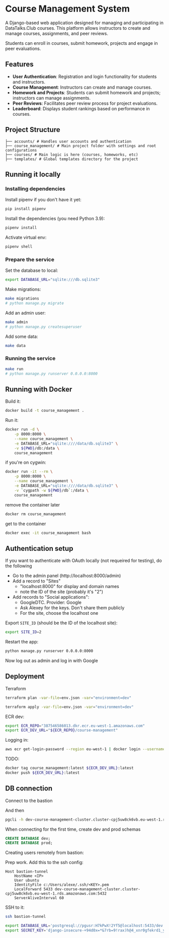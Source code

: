 # Course Management System

A Django-based web application designed for managing and
participating in DataTalks.Club courses. This platform allows
instructors to create and manage courses, assignments, and
peer reviews.

Students can enroll in courses, submit homework, projects
and engage in peer evaluations.


## Features

- **User Authentication**: Registration and login functionality for students and instructors.
- **Course Management**: Instructors can create and manage courses.
- **Homework and Projects**: Students can submit homework and projects; instructors can manage assignments.
- **Peer Reviews**: Facilitates peer review process for project evaluations.
- **Leaderboard**: Displays student rankings based on performance in courses.


## Project Structure

```
├── accounts/ # Handles user accounts and authentication
├── course_management/ # Main project folder with settings and root configurations
├── courses/ # Main logic is here (courses, homeworks, etc)
├── templates/ # Global templates directory for the project
```

## Running it locally

### Installing dependencies

Install pipenv if you don't have it yet:

```bash
pip install pipenv
```

Install the dependencies (you need Python 3.9):

```bash
pipenv install
```

Activate virtual env:

```bash
pipenv shell
```

### Prepare the service

Set the database to local:

```bash
export DATABASE_URL="sqlite:///db.sqlite3"
```

Make migrations:

```bash
make migrations
# python manage.py migrate
```

Add an admin user:

```bash
make admin
# python manage.py createsuperuser
```

Add some data:

```bash
make data
```

### Running the service

```bash
make run
# python manage.py runserver 0.0.0.0:8000
```

## Running with Docker

Build it:

```bash
docker build -t course_management .
```

Run it:

```bash
docker run -d \
    -p 8000:8000 \
    --name course_management \
    -e DATABASE_URL="sqlite:////data/db.sqlite3" \
    -v ${PWD}/db:/data \
    course_management
```

if you're on cygwin:

```bash
docker run -it --rm \
    -p 8000:8000 \
    --name course_management \
    -e DATABASE_URL="sqlite:////data/db.sqlite3" \
    -v `cygpath -w ${PWD}/db`:/data \
    course_management
```

remove the container later

```bash
docker rm course_management
```

get to the container

```bash
docker exec -it course_management bash
```

## Authentication setup

If you want to authenticate with OAuth locally
(not requeired for testing), do the following

* Go to the admin panel (http://localhost:8000/admin)
* Add a record to "Sites"
    * "localhost:8000" for display and domain names
    * note the ID of the site (probably it's "2")
* Add records to "Social applications":
    * GoogleDTC. Provider: Google
    * Ask Alexey for the keys. Don't share them publicly
    * For the site, choose the localhost one

Export `SITE_ID` (should be the ID of the localhost site):

```bash
export SITE_ID=2
```

Restart the app:

```bash
python manage.py runserver 0.0.0.0:8000
```

Now log out as admin and log in with Google


## Deployment

Terraform

```bash
terraform plan -var-file=env.json -var="environment=dev"
```

```bash
terraform apply -var-file=env.json -var="environment=dev"
```


ECR dev:

```bash
export ECR_REPO="387546586013.dkr.ecr.eu-west-1.amazonaws.com"
export ECR_DEV_URL="${ECR_REPO}/course-management"
```

Logging in:

```bash
aws ecr get-login-password --region eu-west-1 | docker login --username AWS --password-stdin ${ECR_REPO}
```

TODO:

```bash
docker tag course_management:latest ${ECR_DEV_URL}:latest
docker push ${ECR_DEV_URL}:latest
```


## DB connection

Connect to the bastion

And then

```bash
pgcli -h dev-course-management-cluster.cluster-cpj5uw8ck6vb.eu-west-1.rds.amazonaws.com -p 5432 -u pgusr -d coursemanagement
```

When connecting for the first time, create dev and prod schemas

```SQL
CREATE DATABASE dev;
CREATE DATABASE prod;
```

Creating users remotely from bastion:

Prep work. Add this to the ssh config:

```
Host bastion-tunnel
    HostName <IP>
    User ubuntu
    IdentityFile c:/Users/alexe/.ssh/<KEY>.pem
    LocalForward 5433 dev-course-management-cluster.cluster-cpj5uw8ck6vb.eu-west-1.rds.amazonaws.com:5432
    ServerAliveInterval 60
```

SSH to it:

```bash
ssh bastion-tunnel
```

```bash
export DATABASE_URL='postgresql://pgusr:H7kPwX!2Yf5@localhost:5433/dev'
export SECRET_KEY='django-insecure-+94d0x=*&7rb=9!rax)h@4_xnr0gfekrd1_yges+es8va^z+!o'
```